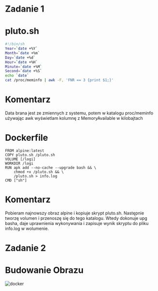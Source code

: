 # Zadanie 1
# pluto.sh



```sh
#!/bin/sh
Year=`date +%Y`
Month=`date +%m`
Day=`date +%d`
Hour=`date +%H`
Minute=`date +%M`
Second=`date +%S`
echo `date`
cat /proc/meminfo | awk -F, 'FNR == 3 {print $1;}'
```



# Komentarz
Data brana jest ze zmiennych z systemu, potem w katalogu proc/meminfo używając awk wyświetlam kolumnę z MemoryAvailable w kilobajtach

# Dockerfile
```Docker
FROM alpine:latest
COPY pluto.sh /pluto.sh
VOLUME [/logi]
WORKDIR /logi
RUN apk add --no-cache --upgrade bash && \
    chmod +x /pluto.sh && \
    /pluto.sh > info.log
CMD ["sh"]
```

# Komentarz
Pobieram najnowszy obraz alpine i kopiuje skrypt pluto.sh. Następnie tworzę volumen i przenoszę się do tego katalogu.
Wtedy dokonuje upg basha, daje uprawnienia wykonywania i zapisuje wynik skryptu do pliku info.log w wolumenie.
# Zadanie 2
# Budowanie Obrazu
![docker](https://user-images.githubusercontent.com/103449118/170571651-f85e45aa-635b-4572-baf7-ac9cbbd379f0.png)

